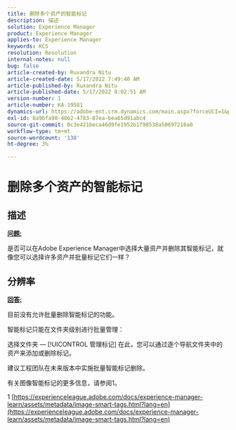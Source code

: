 ```yaml
---
title: 删除多个资产的智能标记
description: 描述
solution: Experience Manager
product: Experience Manager
applies-to: Experience Manager
keywords: KCS
resolution: Resolution
internal-notes: null
bug: false
article-created-by: Ruxandra Nitu
article-created-date: 5/17/2022 7:49:40 AM
article-published-by: Ruxandra Nitu
article-published-date: 5/17/2022 8:02:51 AM
version-number: 1
article-number: KA-19581
dynamics-url: https://adobe-ent.crm.dynamics.com/main.aspx?forceUCI=1&pagetype=entityrecord&etn=knowledgearticle&id=a4e0f7e1-b5d5-ec11-a7b5-000d3a37750e
exl-id: 8a9bfa98-4862-4783-87ea-bea65d91abc4
source-git-commit: 0c3e421beca46d9fe1952b1f98538a50697216a0
workflow-type: tm+mt
source-wordcount: '138'
ht-degree: 3%

---
```


# 删除多个资产的智能标记

## 描述

<u><b>问题:</b></u>

是否可以在Adobe Experience Manager中选择大量资产并删除其智能标记，就像您可以选择许多资产并批量标记它们一样？

## 分辨率


<u><b>回答:</b></u>

目前没有允许批量删除智能标记的功能。

智能标记只能在文件夹级别进行批量管理：

选择文件夹 —  [!UICONTROL 管理标记] 在此，您可以通过逐个导航文件夹中的资产来添加或删除标记。

建议工程团队在未来版本中实施批量智能标记删除。

有关图像智能标记的更多信息，请参阅1。







1 [https://experienceleague.adobe.com/docs/experience-manager-learn/assets/metadata/image-smart-tags.html?lang=en](https://experienceleague.adobe.com/docs/experience-manager-learn/assets/metadata/image-smart-tags.html?lang=en)
